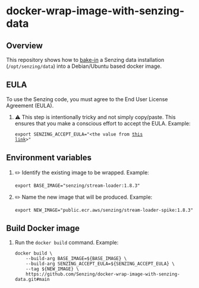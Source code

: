 # docker-wrap-image-with-senzing-data

## Overview

This repository shows how to
[bake-in](https://github.com/Senzing/knowledge-base/blob/master/WHATIS/baked-in.md)
a Senzing data installation (`/opt/senzing/data`) into a Debian/Ubuntu based docker image.

## EULA

To use the Senzing code, you must agree to the End User License Agreement (EULA).

1. :warning: This step is intentionally tricky and not simply copy/paste.
   This ensures that you make a conscious effort to accept the EULA.
   Example:

    <code>export SENZING_ACCEPT_EULA="&lt;the value from [this link](https://github.com/Senzing/knowledge-base/blob/master/lists/environment-variables.md#senzing_accept_eula)&gt;"</code>

## Environment variables

1. :pencil2: Identify the existing image to be wrapped.
   Example:

    ```console
    export BASE_IMAGE="senzing/stream-loader:1.8.3"
    ```

1. :pencil2: Name the new image that will be produced.
   Example:

    ```console
    export NEW_IMAGE="public.ecr.aws/senzing/stream-loader-spike:1.8.3"
    ```

## Build Docker image

1. Run the `docker build` command.
   Example:

    ```console
    docker build \
        --build-arg BASE_IMAGE=${BASE_IMAGE} \
        --build-arg SENZING_ACCEPT_EULA=${SENZING_ACCEPT_EULA} \
        --tag ${NEW_IMAGE} \
        https://github.com/Senzing/docker-wrap-image-with-senzing-data.git#main
    ```
